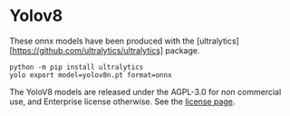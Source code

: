 # Yolov8

These onnx models have been produced with the [ultralytics][https://github.com/ultralytics/ultralytics] package.

```
python -m pip install ultralytics
yolo export model=yolov8n.pt format=onnx
```

The YoloV8 models are released under the AGPL-3.0 for non commercial use, and Enterprise license otherwise. See the [license page](https://docs.ultralytics.com/?h=license#yolo-licenses-how-is-ultralytics-yolo-licensed).
